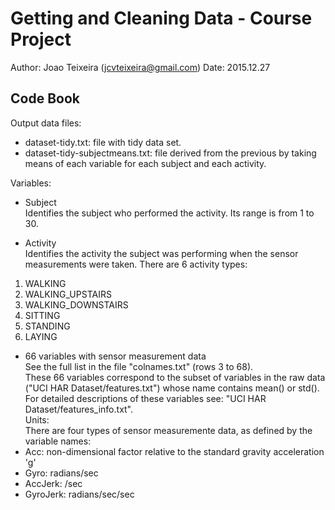 Getting and Cleaning Data - Course Project
==========================================

Author: Joao Teixeira (jcvteixeira@gmail.com)
Date: 2015.12.27

Code Book
---------

Output data files:
* dataset-tidy.txt: file with tidy data set.
* dataset-tidy-subjectmeans.txt: file derived from the previous by taking means of each variable for each subject and each activity.

Variables:
* Subject  
Identifies the subject who performed the activity. Its range is from 1 to 30. 

* Activity  
Identifies the activity the subject was performing when the sensor measurements were taken. There are 6 activity types:
1. WALKING
2. WALKING_UPSTAIRS
3. WALKING_DOWNSTAIRS
4. SITTING
5. STANDING
6. LAYING

* 66 variables with sensor measurement data  
See the full list in the file "colnames.txt" (rows 3 to 68).  
These 66 variables correspond to the subset of variables in the raw data ("UCI HAR Dataset/features.txt") whose name contains mean() or std().  
For detailed descriptions of these variables see: "UCI HAR Dataset/features_info.txt".  
Units:  
There are four types of sensor measuremente data, as defined by the variable names:
* Acc: non-dimensional factor relative to the standard gravity acceleration 'g'
* Gyro: radians/sec
* AccJerk: /sec
* GyroJerk: radians/sec/sec

